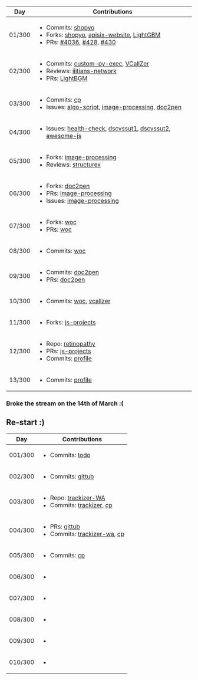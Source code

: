 | Day | Contributions | 
|---------|---|
| 01/300 |<ul><li>Commits: [shopyo](https://github.com/Abdur-rahmaanJ/shopyo/commits?author=akshitadixit&since=2021-02-28&until=2021-03-01)</li><li>Forks: [shopyo](https://github.com/akshitadixit/shopyo), [apisix-website](https://github.com/akshitadixit/apisix-website), [LightGBM](https://github.com/akshitadixit/LightGBM)</li><li>PRs: [#4036](https://github.com/microsoft/LightGBM/pull/4036), [#428](https://github.com/Abdur-rahmaanJ/shopyo/pull/428), [#430](https://github.com/Abdur-rahmaanJ/shopyo/pull/430) </li></ul>|
| 02/300 |<ul><li>Commits: [custom-py-exec](https://github.com/akshitadixit/Custom-Python-Executable/commits?author=akshitadixit&since=2021-03-01&until=2021-03-02), [VCallZer](https://github.com/akshitadixit/VCallZer/commits?author=akshitadixit&since=2021-03-01&until=2021-03-02)</li><li>Reviews: [iiitians-network](https://github.com/IIITians-Network/IIIT-Kalyani/pull/1)</li><li>PRs: [LightBGM](https://github.com/microsoft/LightGBM/pull/4038)</li></ul>|
| 03/300 |<ul><li>Commits: [cp](https://github.com/akshitadixit/Competitive-Coding/commits?author=akshitadixit&since=2021-03-02&until=2021-03-03)</li><li>Issues: [algo-script](https://github.com/Algo-Phantoms/Algo-ScriptML/issues/7), [image-processing](https://github.com/geekquad/Image-Processing-OpenCV/issues/14), [doc2pen](https://github.com/smaranjitghose/doc2pen/issues/565)|
| 04/300 |<ul><li>Issues: [health-check](https://github.com/kritikaparmar-programmer/HealthCheck/issues/14), [dscvssut1](https://github.com/Developer-Student-Clubs-VSSUT-Burla/Master-PyAlgo/issues/6), [dscvssut2](https://github.com/Developer-Student-Clubs-VSSUT-Burla/Master-PyAlgo/issues/5), [awesome-js](https://github.com/Vishal-raj-1/Awesome-JavaScript-Projects/issues/217)</li></ul> |
| 05/300 |<ul><li> Forks: [image-processing](https://github.com/akshitadixit/Image-Processing-OpenCV)</li><li> Reviews: [structurex](https://github.com/akshitadixit/Structurex/pull/32)</li></ul>|
| 06/300 |<ul><li> Forks: [doc2pen](https://github.com/akshitadixit/doc2pen)</li><li> PRs: [image-processing](https://github.com/geekquad/Image-Processing-OpenCV/pull/18)</li><li> Issues: [image-processing](https://github.com/geekquad/Image-Processing-OpenCV/issues/19)</li></ul>|
| 07/300 | <ul><li> Forks: [woc](https://github.com/akshitadixit/Winter-of-Code-IIIT-Kalyani-1.0)</li><li> PRs: [woc](https://github.com/DSC-IIIT-Kalyani/Winter-of-Code-IIIT-Kalyani-1.0/pull/1)</li></ul> |
| 08/300 | <ul><li> Commits: [woc](https://github.com/DSC-IIIT-Kalyani/Winter-of-Code-IIIT-Kalyani-1.0/commits?author=akshitadixit&since=2021-03-07&until=2021-03-08) </li></ul>|
| 09/300 | <ul><li> Commits: [doc2pen](https://github.com/smaranjitghose/doc2pen/commits?author=akshitadixit&since=2021-03-08&until=2021-03-09)</li><li> PRs: [doc2pen](https://github.com/smaranjitghose/doc2pen/pull/573)</li></ul>|
| 10/300 | <ul><li> Commits: [woc](https://github.com/DSC-IIIT-Kalyani/Winter-of-Code-IIIT-Kalyani-1.0/commits?author=akshitadixit&since=2021-03-09&until=2021-03-10), [vcallzer](https://github.com/akshitadixit/VCallZer/commits?author=akshitadixit&since=2021-03-09&until=2021-03-10)</li></ul>|
| 11/300 | <ul><li> Forks: [js-projects](https://github.com/akshitadixit/JSProjects) </li></ul>|
| 12/300 | <ul><li> Repo: [retinopathy](https://github.com/akshitadixit/Retinopathy)</li><li> PRs: [js-projects](https://github.com/Vishal-raj-1/Awesome-JavaScript-Projects/pull/366)</li><li> Commits: [profile](https://github.com/akshitadixit/akshitadixit/commits?author=akshitadixit&since=2021-03-11&until=2021-03-12) </li></ul>|
| 13/300 | <ul><li> Commits: [profile](https://github.com/akshitadixit/akshitadixit/commits?author=akshitadixit&since=2021-03-12&until=2021-03-13)</li></ul>|

### Broke the stream on the 14th of March :(
## Re-start :)
| Day | Contributions | 
|---------|---|
| 001/300 | <ul><li> Commits: [todo](https://github.com/IIITKalyaniFOSC/todo/commits?author=akshitadixit&since=2021-03-14&until=2021-03-15)</li></ul>|
| 002/300 | <ul><li> Commits: [gittub](https://github.com/IIITKalyaniFOSC/GitTub/commits?author=akshitadixit&since=2021-03-15&until=2021-03-16) </li></ul>|
| 003/300 | <ul><li> Repo: [trackizer-WA](https://github.com/akshitadixit/Trackizer-WA)</li><li> Commits: [trackizer](https://github.com/akshitadixit/Trackizer-WA/commits?author=akshitadixit&since=2021-03-16&until=2021-03-17), [cp](https://github.com/akshitadixit/Competitive-Coding/commits?author=akshitadixit&since=2021-03-16&until=2021-03-17) </li></ul>|
| 004/300 | <ul><li> PRs: [gittub](https://github.com/IIITKalyaniFOSC/GitTub/pull/67)</li><li> Commits: [trackizer-wa](https://github.com/akshitadixit/Trackizer-WA/commits?author=akshitadixit&since=2021-03-17&until=2021-03-18), [cp](https://github.com/akshitadixit/Competitive-Coding/commits?author=akshitadixit&since=2021-03-17&until=2021-03-18)</li></ul>|
| 005/300 | <ul><li> Commits: [cp](https://github.com/akshitadixit/Competitive-Coding/commits?author=akshitadixit&since=2021-03-18&until=2021-03-19)</li></ul>|
| 006/300 | <ul><li> </li></ul>|
| 007/300 | <ul><li> </li></ul>|
| 008/300 | <ul><li> </li></ul>|
| 009/300 | <ul><li> </li></ul>|
| 010/300 | <ul><li> </li></ul>|
